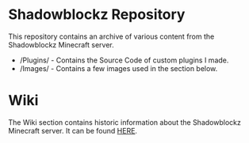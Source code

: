 # Shadowblockz Repository
This repository contains an archive of various content from the Shadowblockz Minecraft server.
* /Plugins/ - Contains the Source Code of custom plugins I made.
* /Images/ - Contains a few images used in the section below.

# Wiki
The Wiki section contains historic information about the Shadowblockz Minecraft server.
It can be found [HERE](https://github.com/MattJonesCodes/Shadowblockz/wiki/Shadowblockz-History).
